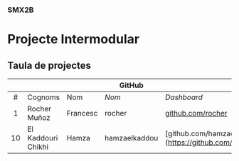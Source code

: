 ### SMX2B

# Projecte Intermodular

## Taula de projectes

|    |              |          | GitHub |             |       | Projecte |
|:--:|--------------|----------|--------|-------------|-------|----------|
| #  | Cognoms      | Nom      | *Nom*  | *Dashboard* | *Web* | *Web*    |
| 1  | Rocher Muñoz | Francesc | rocher | [github.com/rocher](https://github.com/rocher) | [rocher.github.io](https://rocher.github.io) | [La FUSTA](http://lafusta.endinahosting.com) |
| 10   | El Kaddouri Chikhi | Hamza | hamzaelkaddou| [github.com/hamzaelkaddou] (https://github.com/hamzaelkaddou)| [hamzaelkaddo.github.io] (https://hamzaelkaddou.github.io) | [Futur projecte]
